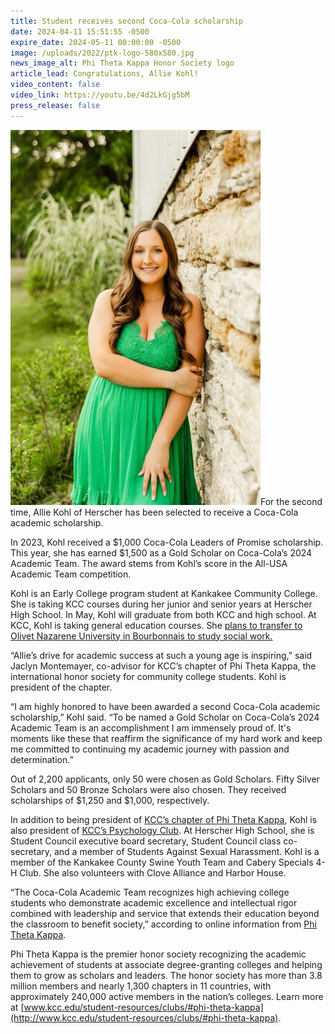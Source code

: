 ```yaml
---
title: Student receives second Coca-Cola scholarship
date: 2024-04-11 15:51:55 -0500
expire_date: 2024-05-11 00:00:00 -0500
image: /uploads/2022/ptk-logo-580x580.jpg
news_image_alt: Phi Theta Kappa Honor Society logo
article_lead: Congratulations, Allie Kohl!
video_content: false
video_link: https://youtu.be/4d2LkGjg5bM
press_release: false
---
```

![Allie Kohl](/uploads/2023/alliekohl-400x600.jpg "Allie Kohl")For the second time, Allie Kohl of Herscher has been selected to receive a Coca-Cola academic scholarship.

In 2023, Kohl received a $1,000 Coca-Cola Leaders of Promise scholarship. This year, she has earned $1,500 as a Gold Scholar on Coca-Cola’s 2024 Academic Team. The award stems from Kohl’s score in the All-USA Academic Team competition.

Kohl is an Early College program student at Kankakee Community College. She is taking KCC courses during her junior and senior years at Herscher High School. In May, Kohl will graduate from both KCC and high school. At KCC, Kohl is taking general education courses. She [plans to transfer to Olivet Nazarene University in Bourbonnais to study social work.]()

“Allie’s drive for academic success at such a young age is inspiring,” said Jaclyn Montemayer, co-advisor for KCC’s chapter of Phi Theta Kappa, the international honor society for community college students. Kohl is president of the chapter.

“I am highly honored to have been awarded a second Coca-Cola academic scholarship,” Kohl said. “To be named a Gold Scholar on Coca-Cola’s 2024 Academic Team is an accomplishment I am immensely proud of. It's moments like these that reaffirm the significance of my hard work and keep me committed to continuing my academic journey with passion and determination.”

Out of 2,200 applicants, only 50 were chosen as Gold Scholars. Fifty Silver Scholars and 50 Bronze Scholars were also chosen. They received scholarships of $1,250 and $1,000, respectively.

In addition to being president of [KCC’s chapter of Phi Theta Kappa](https://www.kcc.edu/student-resources/clubs/#phi-theta-kappa), Kohl is also president of [KCC’s Psychology Club](https://www.kcc.edu/student-resources/clubs/#psychology-club). At Herscher High School, she is Student Council executive board secretary, Student Council class co-secretary, and a member of Students Against Sexual Harassment. Kohl is a member of the Kankakee County Swine Youth Team and Cabery Specials 4-H Club. She also volunteers with Clove Alliance and Harbor House.

“The Coca-Cola Academic Team recognizes high achieving college students who demonstrate academic excellence and intellectual rigor combined with leadership and service that extends their education beyond the classroom to benefit society,” according to online information from [Phi Theta Kappa](https://www.ptk.org/scholarships/bachelors-degree/coca-cola-academic-team/).

Phi Theta Kappa is the premier honor society recognizing the academic achievement of students at associate degree-granting colleges and helping them to grow as scholars and leaders. The honor society has more than 3.8 million members and nearly 1,300 chapters in 11 countries, with approximately 240,000 active members in the nation’s colleges. Learn more at [www.kcc.edu/student-resources/clubs/#phi-theta-kappa](http://www.kcc.edu/student-resources/clubs/#phi-theta-kappa).